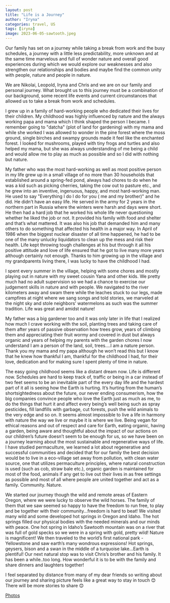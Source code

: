 ```yaml
---
layout: post
title: "Life is a Journey"
author: "Iryna"
categories: travel, US
tags: [iryna]
image: 2023-06-05-sawtooth.jpeg
---
```


Our family has set on a journey while taking a break from work and the busy schedules, a journey with a little less predictability, more unknown and at the same time marvelous and full of wonder nature and overall good experiences during which we would explore our weaknesses and also strengthen our relationships and bodies and maybe find the common unity with people, nature and people in nature.

We are Nikolai, Leopold, Iryna and Chris and we are on our family and personal journey. What brought us to this journey must be a combination of our background, some recent life events and current circumstances that allowed us to take a break from work and schedules.

I grew up in a family of hard-working people who dedicated their lives for their children. My childhood was highly influenced by nature and the always working papa and mama which I think shaped the person I became. I remember going to "datcha" (plot of land for gardening) with my mama and while she worked I was allowed to wonder in the pine forest where the moss ground, single birches and swampy grounds made it feel like the enchanted forest. I looked for mushrooms, played with tiny frogs and turtles and also helped my mama, but she was always understanding of me being a child and would allow me to play as much as possible and so I did with nothing but nature. 

My father who was the most hard-working as well as most positive person in my life grew up in a small village of no more than 30 households that established around a spring-fed pond, always had chores to do when he was a kid  such as picking cherries, taking the cow out to pasture etc., and he grew into an inventive, ingenuous, happy, and most hard-working man. He used to say "Everything I do I do for you ( me and my brother)" and he did. He didn’t have an easy life. He served in the army for 2 years in the northern part in Russia where the winters were harsh and days were short. He then had a hard job that he worked his whole life never questioning whether he liked the job or not. It provided his family with food and shelter and that’s what mattered. It was also his job that demanded him and many others to do something that affected his health in a major way. In April of 1986 when the biggest nuclear disaster of all time happened, he had to be one of the many unlucky liquidators to clean up the mess and risk their health. Life kept throwing tough challenges at his but through it all his positive attitude and love of life ensured that he got to live many more years although certainly not enough. Thanks to him growing up in the village and my grandparents living there, I was lucky to have the childhood I had. 

I spent every summer in the village, helping with some chores and mostly playing out in nature with my sweet cousin Yana and other kids. We pretty much had no adult supervision so we had a chance to exercise our judgement skills in nature and with people. We navigated to the river kilometers away and swam there while the leaches stuck to our legs, made campfires at night where we sang songs and told stories, we marveled at the night sky and stole neighbors’ watermelons as such was the summer tradition. Life was great and amidst nature! 

My father was a big gardener too and it was only later in life that I realized how much I crave working with the soil, planting trees and taking care of them after years of passive observation how trees grow, years of climbing them and appreciating their fruit wormy and covered in dust but always organic and years of helping my parents with the garden chores I now understand I am a person of the land, soil, trees….I am a nature person. Thank you my mama and my papa although he won’t read this but I know that he knew how thankful I am, thankful for the childhood I had, for their love, dedication and for making sure I spent plenty of time in nature.

The easy going childhood seems like a distant dream now. Life is different now. Schedules are hard to keep track of, traffic or being in a car instead of two feet seems to be an inevitable part of the every day life and the hardest part of it all is seeing how the Earth is hurting. It’s hurting from the human’s shortsightedness about the future, our never ending consumerism, how the big companies convince people who love the Earth just as much as me, to do the things that hurt it and affect every being’s well being such as spray pesticides, fill landfills with garbage, cut forests, push the wild animals to the very edge and so on. It seems almost impossible to live a life in harmony with nature the way we live or maybe it is where we live. Being vegan for ethical reasons and out of respect and care for Earth, eating organic, having a garden, being aware and thoughtful about the impact of our actions on our children’s future doesn’t seem to be enough for us, so we have been on a journey learning about the most sustainable and regenerative ways of life. I have studied permaculture, we learned a lot about regenerative and successful communities and decided that for our family the best decision would be to live in a eco-village set away from pollution, with clean water source, one that utilizes permaculture principles, where natural construction is used (such as cob, straw bale etc.), organic garden is maintained for most of the food, animals if any get to live out their lives in as free settings as possible and most of all where people are united together and act as a family. Community. Nature. 

We started our journey though the wild and remote areas of Eastern Oregon, where we were lucky to observe the wild horses. The family of them that we saw seemed so happy to have the freedom to run free, to play and be together with their community…freedom is hard to beat! We visited many wild and some developed hot springs in Oregon and Idaho. The hot springs filled our physical bodies with the needed minerals and our minds with peace. One hot spring in Idaho’s Sawtooth mountain was on a river that was full of gold specks so we were in a spring with gold, pretty wild! Nature is magnificent! We then traveled to the world’s first national park - Yellowstone and saw earth’s many wondrous expressions! Hot springs, geysers, bison and a swan in the middle of a turquoise lake…Earth is plentiful! Our next natural stop was to visit Chris’s brother and his family. It has been a while..too long. How wonderful it is to be with the family and share dinners and laughters together! 

I feel separated by distance from many of my dear friends so writing about our journey and sharing picture feels like a great way to stay in touch 😊 There will be more stories to share 😊

[Photos](https://photos.app.goo.gl/Ur7BFV85NxXiCuhu8)